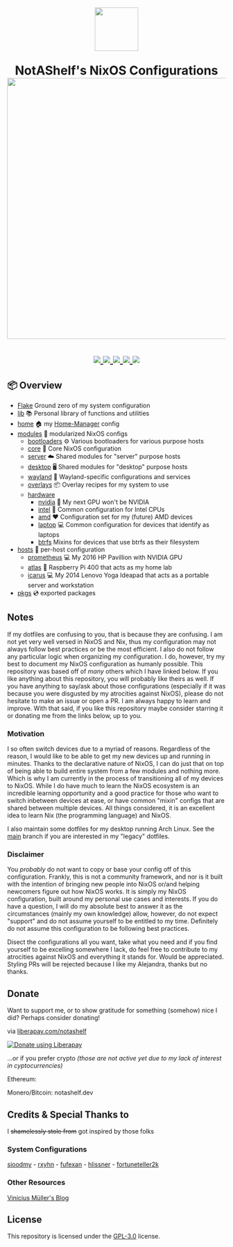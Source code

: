 <h1 align="center">
  <img src="https://camo.githubusercontent.com/8c73ac68e6db84a5c58eef328946ba571a92829b3baaa155b7ca5b3521388cc9/68747470733a2f2f692e696d6775722e636f6d2f367146436c41312e706e67" width="100px" /> <br>
  
  NotAShelf's NixOS Configurations <br>
  <img src="https://raw.githubusercontent.com/catppuccin/catppuccin/main/assets/palette/macchiato.png" width="600px" /> <br>
  <div align="center">

  <div align="center">
   <p></p>
   <a href="">
      <img src="https://img.shields.io/github/issues/notashelf/dotfiles?color=fab387&labelColor=303446&style=for-the-badge">
   </a>
   <a href="https://github.com/notashelf/dotfiles/stargazers">
      <img src="https://img.shields.io/github/stars/notashelf/dotfiles?color=ca9ee6&labelColor=303446&style=for-the-badge">
   </a>
   <a href="https://github.com/notashelf/dotfiles/">
      <img src="https://img.shields.io/github/repo-size/notashelf/dotfiles?color=ea999c&labelColor=303446&style=for-the-badge">
   </a>
   <a href="https://github.com/notashelf/dotfiles/blob/main/LICENSE">
    <img src="https://img.shields.io/static/v1.svg?style=for-the-badge&label=License&message=GPL-3&logoColor=ca9ee6&colorA=313244&colorB=cba6f7"/>
   </a>
   <a href="https://liberapay.com/notashelf/donate"><img src="https://img.shields.io/liberapay/patrons/notashelf.svg?logo=liberapay?color=e5c890&labelColor=303446&style=for-the-badge"></a>
   <br>
</div>
</h1>

## 📦 Overview

- [Flake](flake.nix) Ground zero of my system configuration
- [lib](lib) 📚 Personal library of functions and utilities
- [home](modules/home) 🏠 my [Home-Manager](https://github.com/nix-community/home-manager) config
- [modules](modules) 🍱 modularized NixOS configs
  - [bootloaders](modules/bootloaders) ⚙ Various bootloaders for various purpose hosts
  - [core](modules/core) 🧠 Core NixOS configuration
  - [server](modules/server) ☁️ Shared modules for "server" purpose hosts
  - [desktop](modules/desktop) 🖥️ Shared modules for "desktop" purpose hosts
  - [wayland](modules/wayland) 🚀 Wayland-specific configurations and services
  - [overlays](modules/overlays) 📦 Overlay recipes for my system to use
  - [hardware](modules/hardware)
    - [nvidia](modules/hardware/nvidia) 💚 My next GPU won't be NVIDIA
    - [intel](modules/hardware/intel) 💙 Common configuration for Intel CPUs
    - [amd](modules/hardware/amd) ❤️  Configuration set for my (future) AMD devices
    - [laptop](modules/hardware/laptop) 💻 Common configuration for devices that identify as laptops
    - [btrfs](modules/hardware/btrfs) Mixins for devices that use btrfs as their filesystem 
- [hosts](hosts) 🌳 per-host configuration
  - [prometheus](hosts/prometheus) 💻 My 2016 HP Pavillion with NVIDIA GPU
  - [atlas](hosts/atlas) 🍓 Raspberry Pi 400 that acts as my home lab
  - [icarus](hosts/icarus) 💻 My 2014 Lenovo Yoga Ideapad that acts as a portable server and workstation
- [pkgs](pkgs) 💿 exported packages

## Notes

If my dotfiles are confusing to you, that is because they are confusing. I am not
yet very well versed in NixOS and Nix, thus my configuration may not always follow best
practices or be the most efficient. I also do not follow any particular logic when
organizing my configuration. I do, however, try my best to document my NixOS configuration
as humanly possible. This repository was based off of *many* others which I have linked below.
If you like anything about this repository, you will probably like theirs as well. If you have anything
to say/ask about those configurations (especially if it was because you were disgusted by
my atrocities against NixOS), please do not hesitate to make an issue or open a PR. I am always
happy to learn and improve. With that said, if you like this repository maybe consider starring it
or donating me from the links below, up to you.

### Motivation

I so often switch devices due to a myriad of reasons. Regardless of the reason,
I would like to be able to get my new devices up and running in minutes. Thanks
to the declarative nature of NixOS, I can do just that on top of being able to 
build entire system from a few modules and nothing more. Which is why I am currently
in the process of transitioning all of my devices to NixOS. While I do have much to learn
the NixOS ecosystem is an incredible learning opportunity and a good practice for
those who want to switch inbetween devices at ease, or have common "mixin"
configs that are shared between multiple devices. All things considered, it is
an excellent idea to learn Nix (the programming language) and NixOS. 

I also maintain some dotfiles for my desktop running Arch Linux. See the [main](tree/main)
branch if you are interested in my "legacy" dotfiles.

### Disclaimer

You *probably* do not want to copy or base your config off of this configuration.
Frankly, this is not a community framework, and nor is it built with the intention of bringing
new people into NixOS or/and helping newcomers figure out how NixOS works.
It is simply my NixOS configuration, built around my personal use cases and interests. 
If you do have a question, I will do my absolute best to answer it as the 
circumstances (mainly my own knowledge) allow, however, do not expect "support" 
and do not assume yourself to be entitled to my time. Definitely do not assume this configuration 
to be following best practices.

Disect the configurations all you want, take what you need and if you find yourself to 
be excelling somewhere I lack, do feel free to contribute to my atrocities against
NixOS and everything it stands for. Would be appreciated. Styling PRs will be rejected
because I like my Alejandra, thanks but no thanks.

## Donate

Want to support me, or to show gratitude for something (somehow) nice I did? 
Perhaps consider donating!

via [liberapay.com/notashelf](https://en.liberapay.com/notashelf/)

<a href="https://liberapay.com/notashelf/donate">
   <img alt="Donate using Liberapay" src="https://liberapay.com/assets/widgets/donate.svg">
</a>

...or if you prefer crypto *(those are not active yet due to my lack of interest in cyptocurrencies)*

Ethereum: ` `

Monero/Bitcoin: notashelf.dev

## Credits & Special Thanks to

I ~~shamelessly stole from~~ got inspired by those folks

### System Configurations
[sioodmy](https://github.com/sioodmy) -
[rxyhn](https://github.com/rxyhn) -
[fufexan](https://github.com/fufexan) -
[hlissner](https://github.com/hlissner) -
[fortuneteller2k](https://github.com/fortuneteller2k)

### Other Resources
[Vinícius Müller's Blog](https://viniciusmuller.github.io/blog)


## License

This repository is licensed under the [GPL-3.0](../LICENSE) license.
